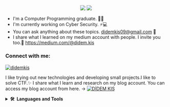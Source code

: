 <div id="header" align="center">
  <img src="https://cdn.dribbble.com/users/1261045/screenshots/11391612/media/58cd07da8fb87504d054fb1d186abcb0.gif" width="400"/>
  
  <img src="https://media.giphy.com/media/M9gbBd9nbDrOTu1Mqx/giphy.gif" width="200"/>
</div>
  
- I'm a Computer Programming graduate. 👩‍💻 
- I'm currently working on Cyber Security. ⚡💻
- You can ask anything about these topics. didemkis09@gmail.com 💬 
- I share what I learned on my medium account with people. I invite you too.🎫 https://medium.com/@didem.kis

### Connect with me:
<a href="https://www.linkedin.com/in/didemkis/" target="blank"><img align="center" src="https://raw.githubusercontent.com/rahuldkjain/github-profile-readme-generator/master/src/images/icons/Social/linked-in-alt.svg" alt="didemkis" height="30" width="40" /></a>

I like trying out new technologies and developing small projects.I like to solve CTF.✨
I share what I learn and research on my blog account. You can access my blog account from here. -> [![DİDEM KIŞ](https://github-readme-medium.vercel.app/?username=didem.kis)](https://medium.com/@didem.kis)

<details>
  <summary><b>🛠️&nbsp;&nbsp;Languages&nbsp;and&nbsp;Tools</b></summary>
  <br/>
  <a href="https://www.python.org" target="_blank"> <img src="https://raw.githubusercontent.com/devicons/devicon/master/icons/python/python-original.svg" alt="python" width="40" height="40"/> </a>  <a href="https://www.mysql.com/" target="_blank"> <img src="https://raw.githubusercontent.com/devicons/devicon/master/icons/mysql/mysql-original-wordmark.svg" alt="mysql" width="40" height="40"/> </a>

<img src="https://tryhackme-badges.s3.amazonaws.com/didem.kis.png" alt="TryHackMe">


          
